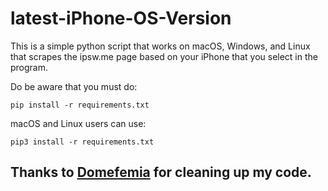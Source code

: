 # latest-iPhone-OS-Version

This is a simple python script that works on macOS, Windows, and Linux that scrapes the ipsw.me page based on your iPhone that you select in the program. 

Do be aware that you must do:

```pip install -r requirements.txt```


macOS and Linux users can use:

```pip3 install -r requirements.txt```

## Thanks to [Domefemia](https://github.com/Domefemia) for cleaning up my code.
